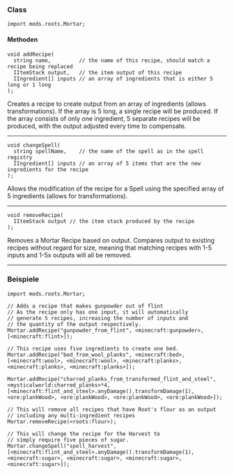### Class

```zenscript
import mods.roots.Mortar;
```

#### Methoden

```zenscript
void addRecipe(
  string name,         // the name of this recipe, should match a recipe being replaced
  IItemStack output,   // the item output of this recipe
  IIngredient[] inputs // an array of ingredients that is either 5 long or 1 long
);
```

Creates a recipe to create output from an array of ingredients (allows transformations). If the array is 5 long, a single recipe will be produced. If the array consists of only one ingredient, 5 separate recipes will be produced, with the output adjusted every time to compensate.

* * *

```zenscript
void changeSpell(
  string spellName,    // the name of the spell as in the spell registry
  IIngredient[] inputs // an array of 5 items that are the new ingredients for the recipe
);
```

Allows the modification of the recipe for a Spell using the specified array of 5 ingredients (allows for transformations).

* * *

```zenscript
void removeRecipe(
  IItemStack output // the item stack produced by the recipe
);
```

Removes a Mortar Recipe based on output. Compares output to existing recipes without regard for size, meaning that matching recipes with 1-5 inputs and 1-5x outputs will all be removed.

* * *

### Beispiele

```zenscript
import mods.roots.Mortar;

// Adds a recipe that makes gunpowder out of flint
// As the recipe only has one input, it will automatically
// generate 5 recipes, increasing the number of inputs and
// the quantity of the output respectively.
Mortar.addRecipe("gunpowder_from_flint", <minecraft:gunpowder>, [<minecraft:flint>]);

// This recipe uses five ingredients to create one bed.
Mortar.addRecipe("bed_from_wool_planks", <minecraft:bed>, [<minecraft:wool>, <minecraft:wool>, <minecraft:planks>, <minecraft:planks>, <minecraft:planks>]);

Mortar.addRecipe("charred_planks_from_transformed_flint_and_steel", <mysticalworld:charred_planks>*4, [<minecraft:flint_and_steel>.anyDamage().transformDamage(1), <ore:plankWood>, <ore:plankWood>, <ore:plankWood>, <ore:plankWood>]);

// This will remove all recipes that have Root's flour as an output
// including any multi-ingredient recipes
Mortar.removeRecipe(<roots:flour>);

// This will change the recipe for the Harvest to
// simply require five pieces of sugar.
Mortar.changeSpell("spell_harvest", [<minecraft:flint_and_steel>.anyDamage().transformDamage(1), <minecraft:sugar>, <minecraft:sugar>, <minecraft:sugar>, <minecraft:sugar>]);
```